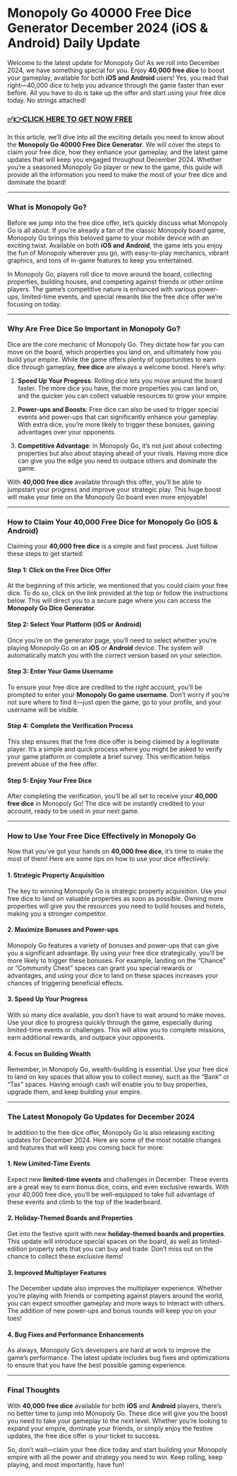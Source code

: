 # Monopoly Go 40000 Free Dice Generator December 2024 (iOS & Android) Daily Update

Welcome to the latest update for Monopoly Go! As we roll into December 2024, we have something special for you. Enjoy **40,000 free dice** to boost your gameplay, available for both **iOS and Android** users! Yes, you read that right—40,000 dice to help you advance through the game faster than ever before. All you have to do is take up the offer and start using your free dice today. No strings attached!

### [✅👉CLICK HERE TO GET NOW FREE](https://freeforyou.xyz/monopoly/go/)

In this article, we’ll dive into all the exciting details you need to know about the **Monopoly Go 40000 Free Dice Generator**. We will cover the steps to claim your free dice, how they enhance your gameplay, and the latest game updates that will keep you engaged throughout December 2024. Whether you’re a seasoned Monopoly Go player or new to the game, this guide will provide all the information you need to make the most of your free dice and dominate the board!

---

### What is Monopoly Go?

Before we jump into the free dice offer, let’s quickly discuss what Monopoly Go is all about. If you’re already a fan of the classic Monopoly board game, Monopoly Go brings this beloved game to your mobile device with an exciting twist. Available on both **iOS and Android**, the game lets you enjoy the fun of Monopoly wherever you go, with easy-to-play mechanics, vibrant graphics, and tons of in-game features to keep you entertained.

In Monopoly Go, players roll dice to move around the board, collecting properties, building houses, and competing against friends or other online players. The game’s competitive nature is enhanced with various power-ups, limited-time events, and special rewards like the free dice offer we’re focusing on today.

---

### Why Are Free Dice So Important in Monopoly Go?

Dice are the core mechanic of Monopoly Go. They dictate how far you can move on the board, which properties you land on, and ultimately how you build your empire. While the game offers plenty of opportunities to earn dice through gameplay, **free dice** are always a welcome boost. Here’s why:

1. **Speed Up Your Progress**: Rolling dice lets you move around the board faster. The more dice you have, the more properties you can land on, and the quicker you can collect valuable resources to grow your empire.
   
2. **Power-ups and Boosts**: Free dice can also be used to trigger special events and power-ups that can significantly enhance your gameplay. With extra dice, you’re more likely to trigger these bonuses, gaining advantages over your opponents.

3. **Competitive Advantage**: In Monopoly Go, it’s not just about collecting properties but also about staying ahead of your rivals. Having more dice can give you the edge you need to outpace others and dominate the game.

With **40,000 free dice** available through this offer, you’ll be able to jumpstart your progress and improve your strategic play. This huge boost will make your time on the Monopoly Go board even more enjoyable!

---

### How to Claim Your 40,000 Free Dice for Monopoly Go (iOS & Android)

Claiming your **40,000 free dice** is a simple and fast process. Just follow these steps to get started:

#### Step 1: Click on the Free Dice Offer

At the beginning of this article, we mentioned that you could claim your free dice. To do so, click on the link provided at the top or follow the instructions below. This will direct you to a secure page where you can access the **Monopoly Go Dice Generator**.

#### Step 2: Select Your Platform (iOS or Android)

Once you’re on the generator page, you’ll need to select whether you’re playing Monopoly Go on an **iOS** or **Android** device. The system will automatically match you with the correct version based on your selection.

#### Step 3: Enter Your Game Username

To ensure your free dice are credited to the right account, you’ll be prompted to enter your **Monopoly Go game username**. Don’t worry if you’re not sure where to find it—just open the game, go to your profile, and your username will be visible.

#### Step 4: Complete the Verification Process

This step ensures that the free dice offer is being claimed by a legitimate player. It’s a simple and quick process where you might be asked to verify your game platform or complete a brief survey. This verification helps prevent abuse of the free offer.

#### Step 5: Enjoy Your Free Dice

After completing the verification, you’ll be all set to receive your **40,000 free dice** in Monopoly Go! The dice will be instantly credited to your account, ready to be used in your next game.

---

### How to Use Your Free Dice Effectively in Monopoly Go

Now that you’ve got your hands on **40,000 free dice**, it’s time to make the most of them! Here are some tips on how to use your dice effectively:

#### 1. **Strategic Property Acquisition**

The key to winning Monopoly Go is strategic property acquisition. Use your free dice to land on valuable properties as soon as possible. Owning more properties will give you the resources you need to build houses and hotels, making you a stronger competitor.

#### 2. **Maximize Bonuses and Power-ups**

Monopoly Go features a variety of bonuses and power-ups that can give you a significant advantage. By using your free dice strategically, you’ll be more likely to trigger these bonuses. For example, landing on the “Chance” or “Community Chest” spaces can grant you special rewards or advantages, and using your dice to land on these spaces increases your chances of triggering beneficial effects.

#### 3. **Speed Up Your Progress**

With so many dice available, you don’t have to wait around to make moves. Use your dice to progress quickly through the game, especially during limited-time events or challenges. This will allow you to complete missions, earn additional rewards, and outpace your opponents.

#### 4. **Focus on Building Wealth**

Remember, in Monopoly Go, wealth-building is essential. Use your free dice to land on key spaces that allow you to collect money, such as the “Bank” or “Tax” spaces. Having enough cash will enable you to buy properties, upgrade them, and keep building your empire.

---

### The Latest Monopoly Go Updates for December 2024

In addition to the free dice offer, Monopoly Go is also releasing exciting updates for December 2024. Here are some of the most notable changes and features that will keep you coming back for more:

#### **1. New Limited-Time Events**

Expect new **limited-time events** and challenges in December. These events are a great way to earn bonus dice, coins, and even exclusive rewards. With your 40,000 free dice, you’ll be well-equipped to take full advantage of these events and climb to the top of the leaderboard.

#### **2. Holiday-Themed Boards and Properties**

Get into the festive spirit with new **holiday-themed boards and properties**. This update will introduce special spaces on the board, as well as limited-edition property sets that you can buy and trade. Don’t miss out on the chance to collect these exclusive items!

#### **3. Improved Multiplayer Features**

The December update also improves the multiplayer experience. Whether you’re playing with friends or competing against players around the world, you can expect smoother gameplay and more ways to interact with others. The addition of new power-ups and bonus rounds will keep you on your toes!

#### **4. Bug Fixes and Performance Enhancements**

As always, Monopoly Go’s developers are hard at work to improve the game’s performance. The latest update includes bug fixes and optimizations to ensure that you have the best possible gaming experience.

---

### Final Thoughts

With **40,000 free dice** available for both **iOS** and **Android** players, there’s no better time to jump into Monopoly Go. These dice will give you the boost you need to take your gameplay to the next level. Whether you’re looking to expand your empire, dominate your friends, or simply enjoy the festive updates, the free dice offer is your ticket to success.

So, don’t wait—claim your free dice today and start building your Monopoly empire with all the power and strategy you need to win. Keep rolling, keep playing, and most importantly, have fun!

